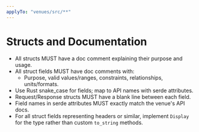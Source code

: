 ```yaml
---
applyTo: "venues/src/**"
---
```


# Structs and Documentation

- All structs MUST have a doc comment explaining their purpose and usage.
- All struct fields MUST have doc comments with:
  - Purpose, valid values/ranges, constraints, relationships, units/formats.
- Use Rust snake_case for fields; map to API names with serde attributes.
- Request/Response structs MUST have a blank line between each field.
- Field names in serde attributes MUST exactly match the venue's API docs.
- For all struct fields representing headers or similar, implement `Display` for the type rather than custom `to_string` methods.
